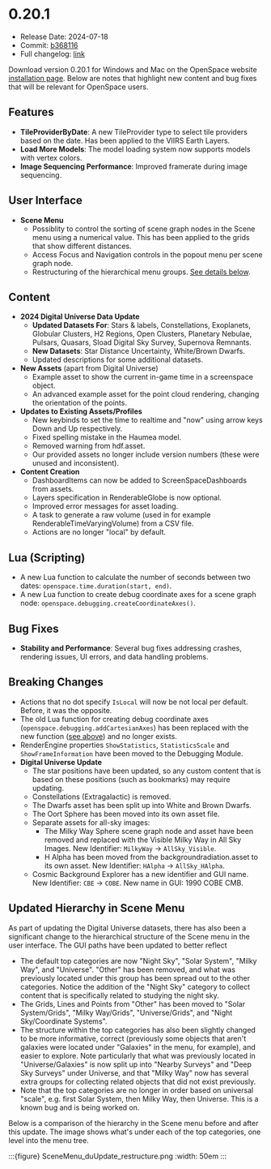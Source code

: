 # 0.20.1
  - Release Date: 2024-07-18
  - Commit: [b368116](https://github.com/OpenSpace/OpenSpace/commit/c26f9db7d427c9d72f339f745cb2e5fb243ca6aa)
  - Full changelog: [link](https://github.com/OpenSpace/OpenSpace/releases/tag/releases%2Fv0.20.1)

Download version 0.20.1 for Windows and Mac on the OpenSpace website [installation page](https://openspaceproject.com/version-0201). Below are notes that highlight new content and bug fixes that will be relevant for OpenSpace users.


## Features
- **TileProviderByDate**: A new TileProvider type to select tile providers based on the date. Has been applied to the VIIRS Earth Layers.
- **Load More Models**: The model loading system now supports models with vertex colors.
- **Image Sequencing Performance**: Improved framerate during image sequencing.

## User Interface
- **Scene Menu**
  - Possiblity to control the sorting of scene graph nodes in the Scene menu using a numerical value. This has been applied to the grids that show different distances.
  - Access Focus and Navigation controls in the popout menu per scene graph node.
  - Restructuring of the hierarchical menu groups. [See details below](#updated-hierarchy-in-scene-menu).

## Content
- **2024 Digital Universe Data Update**
  - **Updated Datasets For**: Stars & labels, Constellations, Exoplanets, Globular Clusters, H2 Regions, Open Clusters, Planetary Nebulae, Pulsars, Quasars, Sload Digital Sky Survey, Supernova Remnants.
  - **New Datasets**: Star Distance Uncertainty, White/Brown Dwarfs.
  - Updated descriptions for some additional datasets.
- **New Assets** (apart from Digital Universe)
  - Example asset to show the current in-game time in a screenspace object.
  - An advanced example asset for the point cloud rendering, changing the orientation of the points.
- **Updates to Existing Assets/Profiles**
  - New keybinds to set the time to realtime and "now" using arrow keys Down and Up respectively.
  - Fixed spelling mistake in the Haumea model.
  - Removed warning from hdf.asset.
  - Our provided assets no longer include version numbers (these were unused and inconsistent).
- **Content Creation**
  - DashboardItems can now be added to ScreenSpaceDashboards from assets.
  - Layers specification in RenderableGlobe is now optional.
  - Improved error messages for asset loading.
  - A task to generate a raw volume (used in for example RenderableTimeVaryingVolume) from a CSV file.
  - Actions are no longer "local" by default.

## Lua (Scripting)
- A new Lua function to calculate the number of seconds between two dates: `openspace.time.duration(start, end)`.
- A new Lua function to create debug coordinate axes for a scene graph node: `openspace.debugging.createCoordinateAxes()`.

## Bug Fixes
- **Stability and Performance**: Several bug fixes addressing crashes, rendering issues, UI errors, and data handling problems.

## Breaking Changes
- Actions that no dot specify `IsLocal` will now be not local per default. Before, it was the opposite.
- The old Lua function for creating debug coordinate axes (`openspace.debugging.addCartesianAxes`) has been replaced with the new function ([see above](#lua-scripting)) and no longer exists.
- RenderEngine properties `ShowStatistics`, `StatisticsScale` and `ShowFrameInformation` have been moved to the Debugging Module.
- **Digital Universe Update**
  - The star positions have been updated, so any custom content that is based on these positions (such as bookmarks) may require updating.
  - Constellations (Extragalactic) is removed.
  - The Dwarfs asset has been split up into White and Brown Dwarfs.
  - The Oort Sphere has been moved into its own asset file.
  - Separate assets for all-sky images:
    - The Milky Way Sphere scene graph node and asset have been removed and replaced with the Visible Milky Way in All Sky Images. New Identifier: `MilkyWay` -> `AllSky_Visible`.
    - H Alpha has been moved from the backgroundradiation.asset to its own asset. New Identifier: `HAlpha` -> `AllSky_HAlpha`.
  - Cosmic Background Explorer has a new identifier and GUI name. New Identifier: `CBE` -> `COBE`. New name in GUI: 1990 COBE CMB.

## Updated Hierarchy in Scene Menu

As part of updating the Digital Universe datasets, there has also been a significant change to the hierarchical structure of the Scene menu in the user interface. The GUI paths have been updated to better reflect

- The default top categories are now "Night Sky", "Solar System", "Milky Way", and "Universe". "Other" has been removed, and what was previously located under this group has been spread out to the other categories. Notice the addition of the "Night Sky" category to collect content that is specifically related to studying the night sky.
- The Grids, Lines and Points from "Other" has been moved to "Solar System/Grids", "Milky Way/Grids", "Universe/Grids", and "Night Sky/Coordinate Systems".
- The structure within the top categories has also been slightly changed to be more informative, correct (previously some objects that aren't galaxies were located under "Galaxies" in the menu, for example), and easier to explore. Note particularly that what was previously located in "Universe/Galaxies" is now split up into "Nearby Surveys" and "Deep Sky Surveys" under Universe, and that "Milky Way" now has several extra groups for collecting related objects that did not exist previously.
- Note that the top categories are no longer in order based on universal "scale", e.g. first Solar System, then Milky Way, then Universe. This is a known bug and is being worked on.

Below is a comparison of the hierarchy in the Scene menu before and after this update. The image shows what's under each of the top categories, one level into the menu tree.

:::{figure} SceneMenu_duUpdate_restructure.png
:width: 50em
:::
